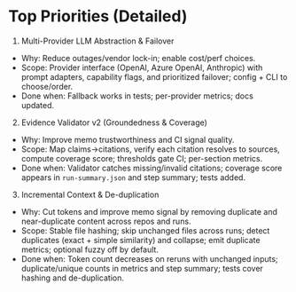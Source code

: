 # Top Priorities (Detailed)

1) Multi-Provider LLM Abstraction & Failover
- Why: Reduce outages/vendor lock-in; enable cost/perf choices.
- Scope: Provider interface (OpenAI, Azure OpenAI, Anthropic) with prompt adapters, capability flags, and prioritized failover; config + CLI to choose/order.
- Done when: Fallback works in tests; per-provider metrics; docs updated.

2) Evidence Validator v2 (Groundedness & Coverage)
- Why: Improve memo trustworthiness and CI signal quality.
- Scope: Map claims→citations, verify each citation resolves to sources, compute coverage score; thresholds gate CI; per-section metrics.
- Done when: Validator catches missing/invalid citations; coverage score appears in `run-summary.json` and step summary; tests added.

3) Incremental Context & De-duplication
- Why: Cut tokens and improve memo signal by removing duplicate and near-duplicate content across repos and runs.
- Scope: Stable file hashing; skip unchanged files across runs; detect duplicates (exact + simple similarity) and collapse; emit duplicate metrics; optional fuzzy off by default.
- Done when: Token count decreases on reruns with unchanged inputs; duplicate/unique counts in metrics and step summary; tests cover hashing and de-duplication.
